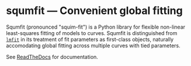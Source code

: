 # squmfit — Convenient global fitting

Squmfit (pronounced "squim-fit") is a Python library for flexible
non-linear least-squares fitting of models to curves. Squmfit is
distinguished from [`lmfit`][lmfit] in its treatment of fit parameters
as first-class objects, naturally accomodating global fitting across
multiple curves with tied parameters.

See [ReadTheDocs][rtd] for documentation.

[lmfit]: http://cars9.uchicago.edu/software/python/lmfit/
[rtd]: http://squmfit.readthedocs.org/

